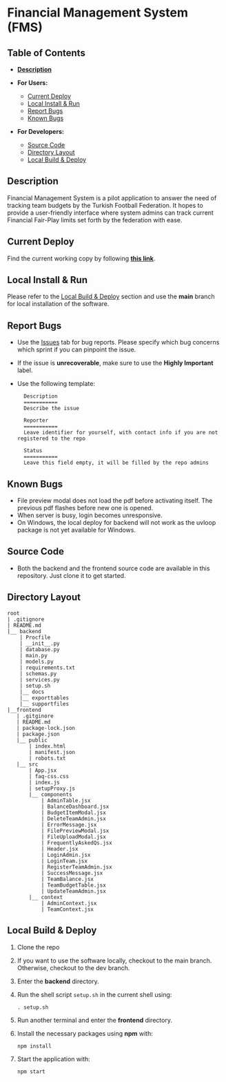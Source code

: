 # Financial Management System (FMS)

## Table of Contents
- **[Description](#description)**

- **For Users:**
    - [Current Deploy](#current-deploy)
    - [Local Install & Run](#local-install--run)
    - [Report Bugs](#report-bugs)
    - [Known Bugs](#known-bugs)

- **For Developers:**
    - [Source Code](#source-code)
    - [Directory Layout](#directory--branch-layout)
    - [Local Build & Deploy](#local-build--deploy)

## <a name="Desc"></a>Description
Financial Management System is a pilot application to answer the need of tracking team budgets by the Turkish Football Federation. It hopes to provide a user-friendly interface where system admins can track current Financial Fair-Play limits set forth by the federation with ease. 

## <a name="Dep"></a>Current Deploy
Find the current working copy by following **[this link](https://finms.onrender.com/)**.

## <a name="Ins"></a>Local Install & Run
Please refer to the [Local Build & Deploy](#local-build--deploy) section and use the **main** branch for local installation of the software. 

## <a name="BugRep"></a>Report Bugs
- Use the [Issues](https://github.com/SU-CS308-22FA/CS308-202201-Team06-FMS/issues) tab for bug reports. Please specify which bug concerns which sprint if you can pinpoint the issue.
- If the issue is **unrecoverable**, make sure to use the **Highly Important** label.
- Use the following template:
        
        Description
        ===========
        Describe the issue
        
        Reporter
        ===========
        Leave identifier for yourself, with contact info if you are not registered to the repo
        
        Status
        ===========
        Leave this field empty, it will be filled by the repo admins

## <a name="BugKnw"></a>Known Bugs
- File preview modal does not load the pdf before activating itself. The previous pdf flashes before new one is opened.
- When server is busy, login becomes unresponsive.
- On Windows, the local deploy for backend will not work as the uvloop package is not yet available for Windows.

## <a name="Dev"></a>Source Code 
- Both the backend and the frontend source code are available in this repository. Just clone it to get started. 

## <a name="Dir"></a>Directory Layout
  
    root 
    | .gitignore
    | README.md
    |__ backend
        | Procfile
        | __init__.py
        | database.py
        | main.py
        | models.py
        | requirements.txt
        | schemas.py
        | services.py
        | setup.sh 
        |__ docs
        |__ exporttables
        |__ supportfiles
    |__frontend
       | .gitginore
       | README.md
       | package-lock.json
       | package.json
       |__ public
           | index.html
           | manifest.json
           | robots.txt
       |__ src
           | App.jsx
           | faq-css.css
           | index.js
           | setupProxy.js
           |__ components
               | AdminTable.jsx
               | BalanceDashboard.jsx
               | BudgetItemModal.jsx
               | DeleteTeamAdmin.jsx
               | ErrorMessage.jsx
               | FilePreviewModal.jsx
               | FileUploadModal.jsx
               | FrequentlyAskedQs.jsx
               | Header.jsx
               | LoginAdmin.jsx
               | LoginTeam.jsx
               | RegisterTeamAdmin.jsx
               | SuccessMessage.jsx
               | TeamBalance.jsx
               | TeamBudgetTable.jsx
               | UpdateTeamAdmin.jsx
           |__ context
               | AdminContext.jsx
               | TeamContext.jsx

## <a name="DepLoc"></a>Local Build & Deploy
1. Clone the repo
2. If you want to use the software locally, checkout to the main branch. Otherwise, checkout to the dev branch.
3. Enter the **backend** directory.
4. Run the shell script `setup.sh` in the current shell using:

       . setup.sh

5. Run another terminal and enter the **frontend** directory.
6. Install the necessary packages using **npm** with:

       npm install

7. Start the application with:

       npm start
